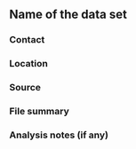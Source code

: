 ## Name of the data set

### Contact
### Location
### Source
### File summary
### Analysis notes (if any)
